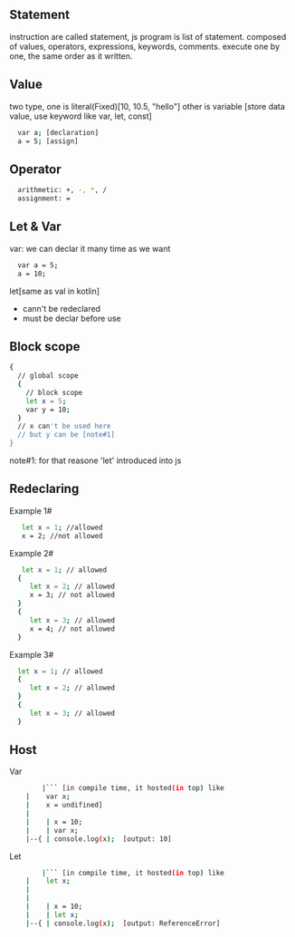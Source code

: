 
## Statement

instruction are called statement, js program is list of statement.
composed of values, operators, expressions, keywords, comments. 
execute one by one, the same order as it written.


## Value 

two type, one is literal(Fixed)[10, 10.5, "hello"]
other is variable [store data value, use keyword like var, let, const] 

```bash
  var a; [declaration]
  a = 5; [assign]
```

## Operator

```bash
  arithmetic: +, -, *, /
  assignment: =
```

## Let & Var

var: we can declar it many time as we want

```bash
  var a = 5;
  a = 10;
```

let[same as val in kotlin]

* cann't be redeclared
* must be declar before use

## Block scope

```bash
{
  // global scope
  {
    // block scope
    let x = 5;
    var y = 10;
  }
  // x can't be used here
  // but y can be [note#1]
}
```
note#1: for that reasone 'let' introduced into js

## Redeclaring

Example 1#
```bash
   let x = 1; //allowed
   x = 2; //not allowed
```
Example 2#
```bash
   let x = 1; // allowed
  {
	 let x = 2; // allowed
	 x = 3; // not allowed
  }
  {
	 let x = 3; // allowed
	 x = 4; // not allowed
  }
```

Example 3#
```bash
  let x = 1; // allowed
  {
	 let x = 2; // allowed
  }
  {
	 let x = 3; // allowed
  }
```

## Host

Var
```bash
        |``` [in compile time, it hosted(in top) like 
	|    var x;
	|    x = undifined]
	|
	|    | x = 10;
	|    | var x;
	|--{ | console.log(x);  [output: 10]
```

Let
```bash
        |``` [in compile time, it hosted(in top) like 
	|    let x;
	|    
	|
	|    | x = 10;
	|    | let x;
	|--{ | console.log(x);  [output: ReferenceError]
